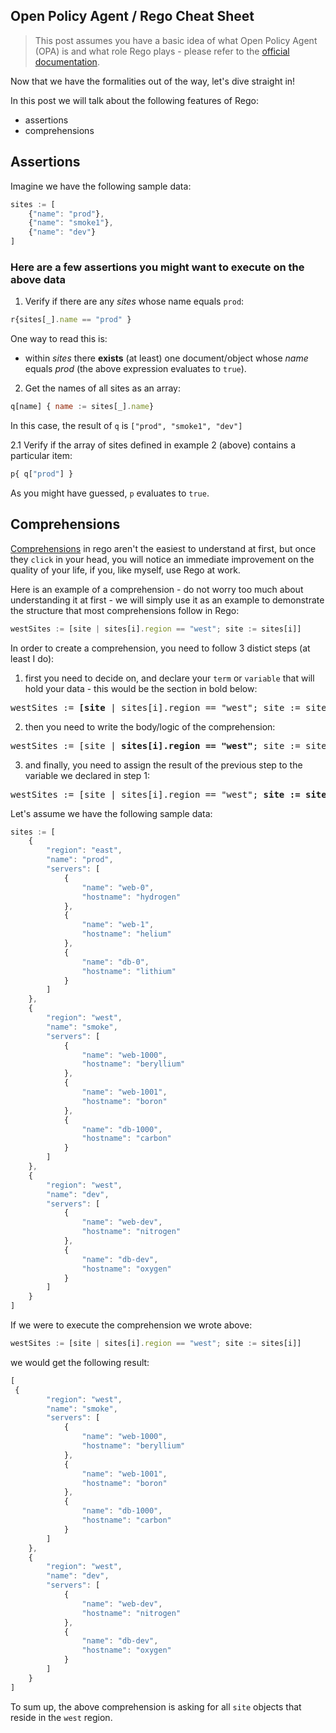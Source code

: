 ## Open Policy Agent / Rego Cheat Sheet

> This post assumes you have a basic idea of what Open Policy Agent (OPA) is and what role Rego plays - please refer to the [official documentation](https://www.openpolicyagent.org/docs/latest/policy-language/).

Now that we have the formalities out of the way, let's dive straight in!

In this post we will talk about the following features of Rego:
* assertions
* comprehensions

## Assertions

Imagine we have the following sample data:

```javascript
sites := [
    {"name": "prod"},
    {"name": "smoke1"},
    {"name": "dev"}
]
```

### Here are a few assertions you might want to execute on the above data

1. Verify if there are any _sites_ whose name equals `prod`:
```javascript
r{sites[_].name == "prod" } 
```
One way to read this is:
* within _sites_ there **exists** (at least) one document/object whose _name_ equals _prod_ (the above expression evaluates to `true`).

2. Get the names of all sites as an array:
```javascript
q[name] { name := sites[_].name}
```
In this case, the result of `q` is `["prod", "smoke1", "dev"]`

2.1 Verify if the array of sites defined in example 2 (above) contains a particular item:
```javascript
p{ q["prod"] }
```
As you might have guessed, `p` evaluates to `true`.

## Comprehensions

[Comprehensions](https://www.openpolicyagent.org/docs/latest/policy-language/#comprehensions) in rego aren't the easiest to understand at first, but once they `click` in your head, you will notice an immediate improvement on the quality of your life, if you, like myself, use Rego at work.

Here is an example of a comprehension - do not worry too much about understanding it at first - we will simply use it as an example to demonstrate the structure that most comprehensions follow in Rego:
```javascript
westSites := [site | sites[i].region == "west"; site := sites[i]]
```

In order to create a comprehension, you need to follow 3 distict steps (at least I do):
1.  first you need to decide on, and declare your `term` or `variable` that will hold your data - this would be the section in bold below:

<pre>westSites := <b>[site</b> | sites[i].region == "west"; site := sites[i]]</pre>

2. then you need to write the body/logic of the comprehension:

<pre>westSites := [site | <b>sites[i].region == "west"</b>; site := sites[i]]</pre>

3. and finally, you need to assign the result of the previous step to the variable we declared in step 1:

<pre>westSites := [site | sites[i].region == "west"; <b>site := sites[i]</b>]</pre>

Let's assume we have the following sample data:
```javascript
sites := [
    {
        "region": "east",
        "name": "prod",
        "servers": [
            {
                "name": "web-0",
                "hostname": "hydrogen"
            },
            {
                "name": "web-1",
                "hostname": "helium"
            },
            {
                "name": "db-0",
                "hostname": "lithium"
            }
        ]
    },
    {
        "region": "west",
        "name": "smoke",
        "servers": [
            {
                "name": "web-1000",
                "hostname": "beryllium"
            },
            {
                "name": "web-1001",
                "hostname": "boron"
            },
            {
                "name": "db-1000",
                "hostname": "carbon"
            }
        ]
    },
    {
        "region": "west",
        "name": "dev",
        "servers": [
            {
                "name": "web-dev",
                "hostname": "nitrogen"
            },
            {
                "name": "db-dev",
                "hostname": "oxygen"
            }
        ]
    }
]
```

If we were to execute the comprehension we wrote above:
```javascript
westSites := [site | sites[i].region == "west"; site := sites[i]]
```

we would get the following result:
```javascript
[
 {
        "region": "west",
        "name": "smoke",
        "servers": [
            {
                "name": "web-1000",
                "hostname": "beryllium"
            },
            {
                "name": "web-1001",
                "hostname": "boron"
            },
            {
                "name": "db-1000",
                "hostname": "carbon"
            }
        ]
    },
    {
        "region": "west",
        "name": "dev",
        "servers": [
            {
                "name": "web-dev",
                "hostname": "nitrogen"
            },
            {
                "name": "db-dev",
                "hostname": "oxygen"
            }
        ]
    }
]
```

To sum up, the above comprehension is asking for all `site` objects that reside in the `west` region.
